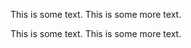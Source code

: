 This is some text.
This is some more text.
<!DOCTYPE html>
This is some text.
This is some more text.
